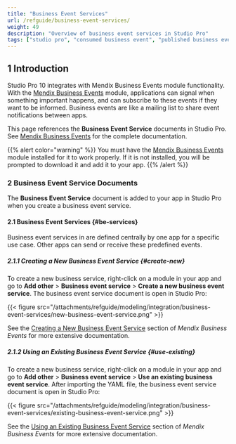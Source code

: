 ```yaml
---
title: "Business Event Services"
url: /refguide/business-event-services/
weight: 49
description: "Overview of business event services in Studio Pro"
tags: ["studio pro", "consumed business event", "published business event"]
---
```


## 1 Introduction

Studio Pro 10 integrates with Mendix Business Events module functionality. With the [Mendix Business Events](/appstore/modules/business-events/) module, applications can signal when something important happens, and can subscribe to these events if they want to be informed. Business events are like a mailing list to share event notifications between apps.

This page references the **Business Event Service** documents in Studio Pro. See [Mendix Business Events](/appstore/modules/business-events/) for the complete documentation. 

{{% alert color="warning" %}}
You must have the [Mendix Business Events](https://marketplace.mendix.com/link/component/202649) module installed for it to work properly. If it is not installed, you will be prompted to download it and add it to your app.
{{% /alert %}}

### 2 Business Event Service Documents

The **Business Event Service** document is added to your app in Studio Pro when you create a business event service.

#### 2.1 Business Event Services {#be-services}

Business event services in are defined centrally by one app for a specific use case. Other apps can send or receive these predefined events.

##### 2.1.1 Creating a New Business Event Service {#create-new}

To create a new business service, right-click on a module in your app and go to **Add other** > **Business event service** > **Create a new business event service**. The business event service document is open in Studio Pro:

{{< figure src="/attachments/refguide/modeling/integration/business-event-services/new-business-event-service.png" >}}

See the [Creating a New Business Event Service](/appstore/modules/business-events/#two-way-be-create) section of *Mendix Business Events* for more extensive documentation.

##### 2.1.2 Using an Existing Business Event Service {#use-existing}

To create a new business service, right-click on a module in your app and go to **Add other** > **Business event service** > **Use an existing business event service**. After importing the YAML file, the business event service document is open in Studio Pro:

{{< figure src="/attachments/refguide/modeling/integration/business-event-services/existing-business-event-service.png" >}}

See the [Using an Existing Business Event Service](/appstore/modules/business-events/#two-way-be-existing) section of *Mendix Business Events* for more extensive documentation.

